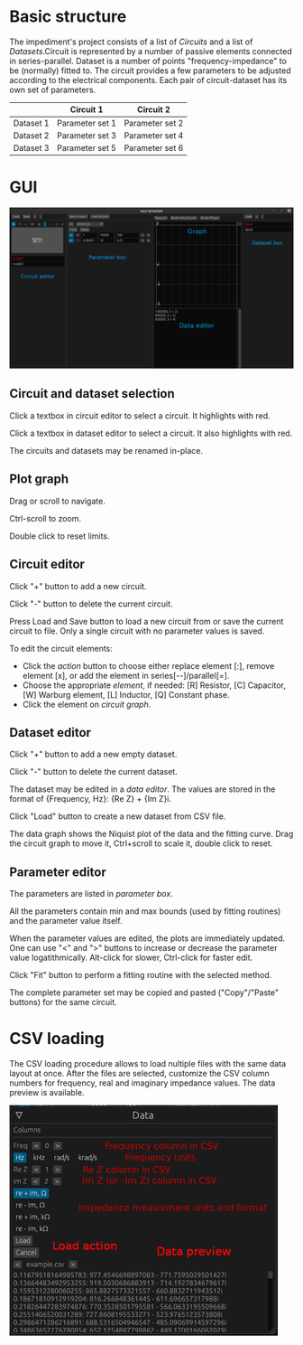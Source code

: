 # Basic structure

The impediment's project consists of a list of _Circuits_ and a list of
_Datasets_.Circuit is represented by a number of passive elements connected
in series-parallel. Dataset is a number of points "frequency-impedance" to
be (normally) fitted to. The circuit provides a few parameters to be adjusted
according to the electrical components. Each pair of circuit-dataset has its
own set of parameters.

|           |    Circuit 1    |   Circuit 2     |
|----------:|:---------------:|:---------------:|
| Dataset 1 | Parameter set 1 | Parameter set 2 |
| Dataset 2 | Parameter set 3 | Parameter set 4 |
| Dataset 3 | Parameter set 5 | Parameter set 6 |

# GUI

![Application GUI Image](uinterface.png)

## Circuit and dataset selection

Click a textbox in circuit editor to select a circuit. It highlights with red.

Click a textbox in dataset editor to select a circuit. It also highlights with red.

The circuits and datasets may be renamed in-place.

## Plot graph

Drag or scroll to navigate.

Ctrl-scroll to zoom.

Double click to reset limits.

## Circuit editor

Click "+" button to add a new circuit.

Click "-" button to delete the current circuit.

Press Load and Save button to load a new circuit from or save the current circuit to file.
Only a single circuit with no parameter values is saved.

To edit the circuit elements:

* Click the _action_ button to choose either replace element [:], remove element
 [x], or add the element in series[--]/parallel[=].
* Choose the appropriate _element_, if needed: [R] Resistor, [C] Capacitor,
[W] Warburg element, [L] Inductor, [Q] Constant phase.
* Click the element on _circuit graph_.

## Dataset editor

Click "+" button to add a new empty dataset.

Click "-" button to delete the current dataset.

The dataset may be edited in a _data editor_. The values are stored
in the format of {Frequency, Hz}: {Re Z} + {Im Z}i.

Click "Load" button to create a new dataset from CSV file.

The data graph shows the Niquist plot of the data and the fitting curve.
Drag the circuit graph to move it, Ctrl+scroll to scale it, double click to reset.

## Parameter editor

The parameters are listed in _parameter box_.

All the parameters contain min and max bounds (used by fitting routines) and
the parameter value itself.

When the parameter values are edited, the plots are immediately updated. One
can use "<" and ">" buttons to increase or decrease the parameter value
logatithmically. Alt-click for slower, Ctrl-click for faster edit.

Click "Fit" button to perform a fitting routine with the selected method.

The complete parameter set may be copied and pasted ("Copy"/"Paste" buttons) for
the same circuit.

# CSV loading

The CSV loading procedure allows to load nultiple files with the same data layout
at once. After the files are selected, customize the CSV column numbers for
frequency, real and imaginary impedance values. The data preview is available.

![Application GUI Image](csv.png)
